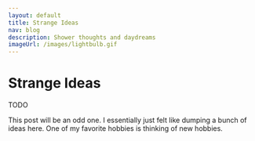 ```yaml
---
layout: default
title: Strange Ideas
nav: blog
description: Shower thoughts and daydreams
imageUrl: /images/lightbulb.gif
---
```


Strange Ideas
==============

TODO

This post will be an odd one. I essentially just felt like dumping a bunch of ideas here.
One of my favorite hobbies is thinking of new hobbies.
